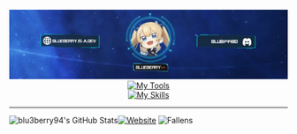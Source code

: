 <div align="center">

  ![banner](https://raw.githubusercontent.com/blu3berry94/blu3berry94/main/blub_banner.jpg)
  [![My Tools](https://skillicons.dev/icons?i=vscode,idea,eclipse,visualstudio)](https://skillicons.dev)
  <br>
  [![My Skills](https://skillicons.dev/icons?i=java,cpp,js,py,html,css,sass,mysql)](https://skillicons.dev)
</div>

---
  <img align="left" alt="blu3berry94's GitHub Stats" src="https://github-readme-stats.vercel.app/api?username=blu3berry94&show_icons=true&hide_border=false&title_color=ff652f&icon_color=FFE400&bg_color=09131B&text_color=ffffff&border_color=0c1a25" />

[![Website](https://img.shields.io/website?label=blueberry.is-a.dev&style=for-the-badge&url=https%3A%2F%2Fblueberry.is-a.dev)](https://blueberry.is-a.dev) ![Fallens](https://img.shields.io/website?label=Fallens.PW&style=for-the-badge&url=https%3A%2F%2FDed)

